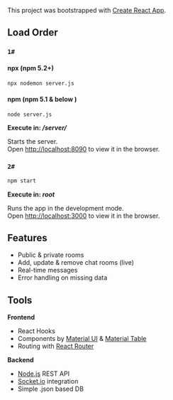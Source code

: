 This project was bootstrapped with [Create React App](https://github.com/facebook/create-react-app).

## Load Order

### `1#`
#### npx  (npm 5.2+)

```sh
npx nodemon server.js
```
#### npm (npm 5.1 & below )
```sh
node server.js
```
**Execute in: ***/server/***** <br />

Starts the server. <br />
Open [http://localhost:8090](http://localhost:8090) to view it in the browser.

### `2#`
```sh
npm start
```
**Execute in: ***root***** <br />

Runs the app in the development mode.<br />
Open [http://localhost:3000](http://localhost:3000) to view it in the browser.


## Features
  * Public & private rooms
  * Add, update & remove chat rooms (live)
  * Real-time messages
  * Error handling on missing data
  
## Tools 
   **Frontend**
   * React Hooks
   * Components by [Material UI](https://material-ui.com/) & [Material Table](https://material-table.com/#/)
   * Routing with [React Router](https://www.npmjs.com/package/react-router) 
   
   **Backend**
   * [Node.js](https://nodejs.org/en/) REST API
   * [Socket.io](https://socket.io/) integration
   * Simple .json based DB

